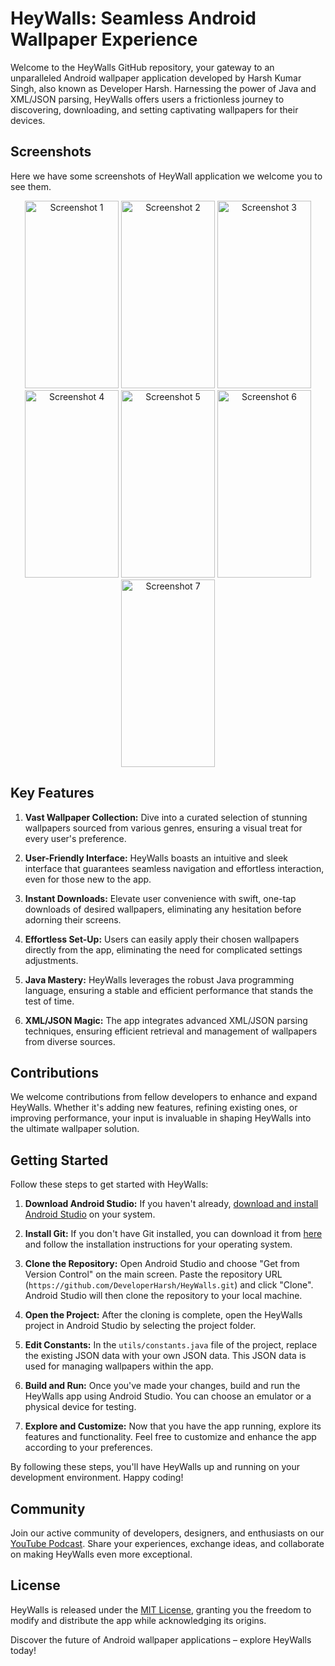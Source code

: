 # HeyWalls: Seamless Android Wallpaper Experience

Welcome to the HeyWalls GitHub repository, your gateway to an unparalleled Android wallpaper application developed by Harsh Kumar Singh, also known as Developer Harsh. Harnessing the power of Java and XML/JSON parsing, HeyWalls offers users a frictionless journey to discovering, downloading, and setting captivating wallpapers for their devices.

## Screenshots
Here we have some screenshots of HeyWall application we welcome you to see them.

<div align="center">
    <img src="https://github.com/DeveloperHarsh/HeyWalls/assets/s1.jpg" alt="Screenshot 1" width="150" height="300" />
    <img src="path/to/screenshot2.png" alt="Screenshot 2" width="150" height="300" />
    <img src="path/to/screenshot3.png" alt="Screenshot 3" width="150" height="300" />
    <img src="path/to/screenshot4.png" alt="Screenshot 4" width="150" height="300" />
    <img src="path/to/screenshot5.png" alt="Screenshot 5" width="150" height="300" />
    <img src="path/to/screenshot6.png" alt="Screenshot 6" width="150" height="300" />
    <img src="path/to/screenshot7.png" alt="Screenshot 7" width="150" height="300" />
</div>

## Key Features

1. **Vast Wallpaper Collection:** Dive into a curated selection of stunning wallpapers sourced from various genres, ensuring a visual treat for every user's preference.

2. **User-Friendly Interface:** HeyWalls boasts an intuitive and sleek interface that guarantees seamless navigation and effortless interaction, even for those new to the app.

3. **Instant Downloads:** Elevate user convenience with swift, one-tap downloads of desired wallpapers, eliminating any hesitation before adorning their screens.

4. **Effortless Set-Up:** Users can easily apply their chosen wallpapers directly from the app, eliminating the need for complicated settings adjustments.

5. **Java Mastery:** HeyWalls leverages the robust Java programming language, ensuring a stable and efficient performance that stands the test of time.

6. **XML/JSON Magic:** The app integrates advanced XML/JSON parsing techniques, ensuring efficient retrieval and management of wallpapers from diverse sources.

## Contributions

We welcome contributions from fellow developers to enhance and expand HeyWalls. Whether it's adding new features, refining existing ones, or improving performance, your input is invaluable in shaping HeyWalls into the ultimate wallpaper solution.

## Getting Started

Follow these steps to get started with HeyWalls:

1. **Download Android Studio:** If you haven't already, [download and install Android Studio](https://developer.android.com/studio) on your system.

2. **Install Git:** If you don't have Git installed, you can download it from [here](https://git-scm.com/downloads) and follow the installation instructions for your operating system.

3. **Clone the Repository:** Open Android Studio and choose "Get from Version Control" on the main screen. Paste the repository URL (`https://github.com/DeveloperHarsh/HeyWalls.git`) and click "Clone". Android Studio will then clone the repository to your local machine.

4. **Open the Project:** After the cloning is complete, open the HeyWalls project in Android Studio by selecting the project folder.

5. **Edit Constants:** In the `utils/constants.java` file of the project, replace the existing JSON data with your own JSON data. This JSON data is used for managing wallpapers within the app.

6. **Build and Run:** Once you've made your changes, build and run the HeyWalls app using Android Studio. You can choose an emulator or a physical device for testing.

7. **Explore and Customize:** Now that you have the app running, explore its features and functionality. Feel free to customize and enhance the app according to your preferences.

By following these steps, you'll have HeyWalls up and running on your development environment. Happy coding!

## Community

Join our active community of developers, designers, and enthusiasts on our [YouTube Podcast](https://youtube.com/@developerharsh). Share your experiences, exchange ideas, and collaborate on making HeyWalls even more exceptional.

## License

HeyWalls is released under the [MIT License](https://github.com/DeveloperHarsh/HeyWalls/LICENSE), granting you the freedom to modify and distribute the app while acknowledging its origins.

Discover the future of Android wallpaper applications – explore HeyWalls today!
